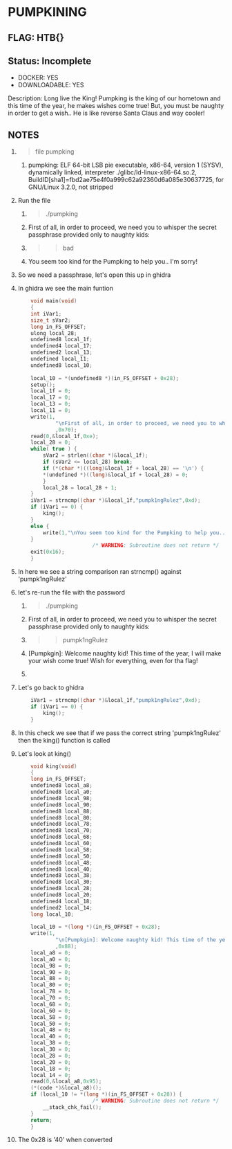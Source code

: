 # PUMPKINING

## FLAG: HTB{}

## Status: Incomplete

+ DOCKER: YES
+ DOWNLOADABLE: YES

Description: Long live the King! Pumpking is the king of our hometown and this time of the year, he makes wishes come true! But, you must be naughty in order to get a wish.. He is like reverse Santa Claus and way cooler!

## NOTES

1. > file pumpking
   1. pumpking: ELF 64-bit LSB pie executable, x86-64, version 1 (SYSV), dynamically linked, interpreter ./glibc/ld-linux-x86-64.so.2, BuildID[sha1]=fbd2ae75e4f0a999c62a92360d6a085e30637725, for GNU/Linux 3.2.0, not stripped

2. Run the file
   1. > ./pumpking
   2. First of all, in order to proceed, we need you to whisper the secret passphrase provided only to naughty kids:
   3. >> bad
   4. You seem too kind for the Pumpking to help you.. I'm sorry!

3. So we need a passphrase, let's open this up in ghidra
4. In ghidra we see the main funtion

    ```c
        void main(void)
        {
        int iVar1;
        size_t sVar2;
        long in_FS_OFFSET;
        ulong local_28;
        undefined8 local_1f;
        undefined4 local_17;
        undefined2 local_13;
        undefined local_11;
        undefined8 local_10;
        
        local_10 = *(undefined8 *)(in_FS_OFFSET + 0x28);
        setup();
        local_1f = 0;
        local_17 = 0;
        local_13 = 0;
        local_11 = 0;
        write(1,
                "\nFirst of all, in order to proceed, we need you to whisper the secret passphrase provided  only to naughty kids: "
                ,0x70);
        read(0,&local_1f,0xe);
        local_28 = 0;
        while( true ) {
            sVar2 = strlen((char *)&local_1f);
            if (sVar2 <= local_28) break;
            if (*(char *)((long)&local_1f + local_28) == '\n') {
            *(undefined *)((long)&local_1f + local_28) = 0;
            }
            local_28 = local_28 + 1;
        }
        iVar1 = strncmp((char *)&local_1f,"pumpk1ngRulez",0xd);
        if (iVar1 == 0) {
            king();
        }
        else {
            write(1,"\nYou seem too kind for the Pumpking to help you.. I\'m sorry!\n\n",0x3e);
        }
                            /* WARNING: Subroutine does not return */
        exit(0x16);
        }
    ```

5. In here we see a string comparison ran strncmp() against 'pumpk1ngRulez'
6. let's re-run the file with the password
   1. > ./pumpking
   2. First of all, in order to proceed, we need you to whisper the secret passphrase provided only to naughty kids:
   3. >> pumpk1ngRulez
   4. [Pumpkgin]: Welcome naughty kid! This time of the year, I will make your wish come true! Wish for everything, even for tha flag!
   5. >>
7. Let's go back to ghidra

    ```c
        iVar1 = strncmp((char *)&local_1f,"pumpk1ngRulez",0xd);
        if (iVar1 == 0) {
            king();
        }
    ```

8. In this check we see that if we pass the correct string 'pumpk1ngRulez' then the king() function is called
9. Let's look at king()

    ```c
        void king(void)
        {
        long in_FS_OFFSET;
        undefined8 local_a8;
        undefined8 local_a0;
        undefined8 local_98;
        undefined8 local_90;
        undefined8 local_88;
        undefined8 local_80;
        undefined8 local_78;
        undefined8 local_70;
        undefined8 local_68;
        undefined8 local_60;
        undefined8 local_58;
        undefined8 local_50;
        undefined8 local_48;
        undefined8 local_40;
        undefined8 local_38;
        undefined8 local_30;
        undefined8 local_28;
        undefined8 local_20;
        undefined4 local_18;
        undefined2 local_14;
        long local_10;
        
        local_10 = *(long *)(in_FS_OFFSET + 0x28);
        write(1,
                "\n[Pumpkgin]: Welcome naughty kid! This time of the year, I will make your wish come true!  Wish for everything, even for tha flag!\n\n>> "
                ,0x88);
        local_a8 = 0;
        local_a0 = 0;
        local_98 = 0;
        local_90 = 0;
        local_88 = 0;
        local_80 = 0;
        local_78 = 0;
        local_70 = 0;
        local_68 = 0;
        local_60 = 0;
        local_58 = 0;
        local_50 = 0;
        local_48 = 0;
        local_40 = 0;
        local_38 = 0;
        local_30 = 0;
        local_28 = 0;
        local_20 = 0;
        local_18 = 0;
        local_14 = 0;
        read(0,&local_a8,0x95);
        (*(code *)&local_a8)();
        if (local_10 != *(long *)(in_FS_OFFSET + 0x28)) {
                            /* WARNING: Subroutine does not return */
            __stack_chk_fail();
        }
        return;
        }
    ```

10. The 0x28 is '40' when converted
